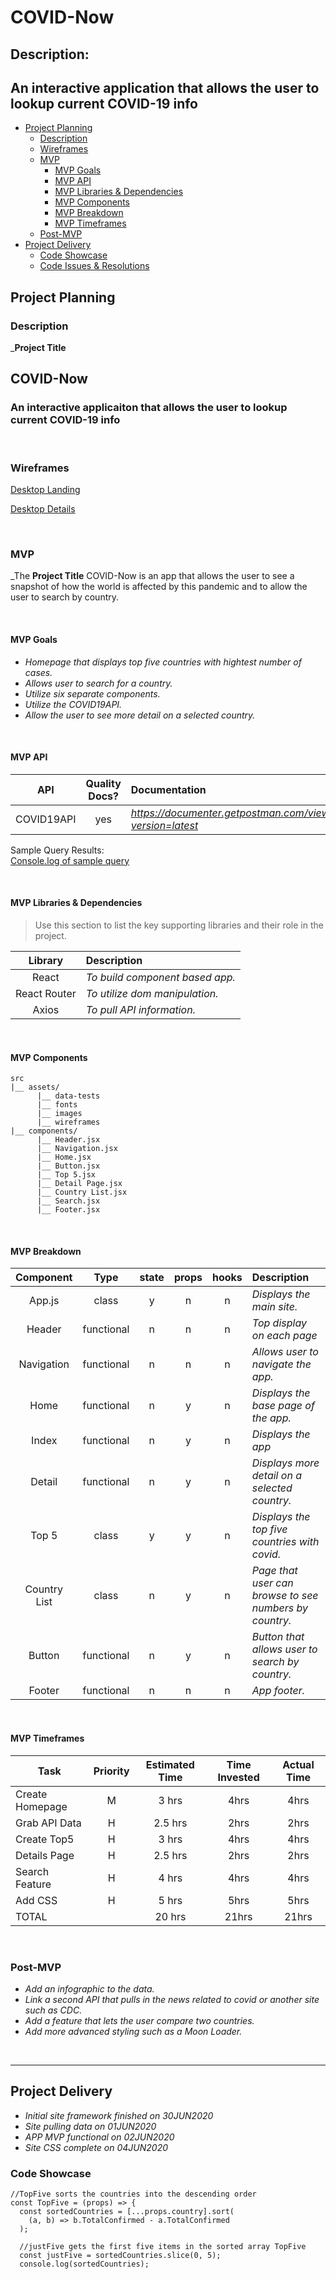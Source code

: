 # COVID-Now <!-- omit in toc -->

## Description:

## An interactive application that allows the user to lookup current COVID-19 info

- [Project Planning](#Project-Planning)
  - [Description](#Description)
  - [Wireframes](#Wireframes)
  - [MVP](#MVP)
    - [MVP Goals](#MVP-Goals)
    - [MVP API](#MVP-API)
    - [MVP Libraries & Dependencies](#MVP-Libraries--Dependencies)
    - [MVP Components](#MVP-Components)
    - [MVP Breakdown](#MVP-Breakdown)
    - [MVP Timeframes](#MVP-Timeframes)
  - [Post-MVP](#Post-MVP)
- [Project Delivery](#Project-Delivery)
  - [Code Showcase](#Code-Showcase)
  - [Code Issues & Resolutions](#Code-Issues--Resolutions)

## Project Planning

### Description

\_**Project Title**

## COVID-Now

### An interactive applicaiton that allows the user to lookup current COVID-19 info

<br>

### Wireframes

[Desktop Landing](https://wireframe.cc/pro/pp/4280c4226354300)

[Desktop Details](https://wireframe.cc/pro/pp/4280c4226354300)

<br>

### MVP

\_The **Project Title** COVID-Now is an app that allows the user to see a snapshot of how the world is affected by this pandemic and to allow the user to search by country.

<br>

#### MVP Goals

- _Homepage that displays top five countries with hightest number of cases._
- _Allows user to search for a country._
- _Utilize six separate components._
- _Utilize the COVID19API._
- _Allow the user to see more detail on a selected country._

<br>

#### MVP API

|    API     | Quality Docs? | Documentation                                                             | Sample Query                         |
| :--------: | :-----------: | :------------------------------------------------------------------------ | :----------------------------------- |
| COVID19API |      yes      | _https://documenter.getpostman.com/view/10808728/SzS8rjbc?version=latest_ | _https://api.covid19api.com/summary_ |

Sample Query Results:
<br>
[Console.log of sample query](https://user-images.githubusercontent.com/4926360/85970621-fc764b80-b998-11ea-95ba-6f6cbdaf001d.png)

<br>

#### MVP Libraries & Dependencies

> Use this section to list the key supporting libraries and their role in the project.

|   Library    | Description                     |
| :----------: | :------------------------------ |
|    React     | _To build component based app._ |
| React Router | _To utilize dom manipulation._  |
|    Axios     | _To pull API information._      |

<br>

#### MVP Components

```
src
|__ assets/
      |__ data-tests
      |__ fonts
      |__ images
      |__ wireframes
|__ components/
      |__ Header.jsx
      |__ Navigation.jsx
      |__ Home.jsx
      |__ Button.jsx
      |__ Top 5.jsx
      |__ Detail Page.jsx
      |__ Country List.jsx
      |__ Search.jsx
      |__ Footer.jsx
```

<br>

#### MVP Breakdown

|  Component   |    Type    | state | props | hooks | Description                                            |
| :----------: | :--------: | :---: | :---: | :---: | :----------------------------------------------------- |
|    App.js    |   class    |   y   |   n   |   n   | _Displays the main site._                              |
|    Header    | functional |   n   |   n   |   n   | _Top display on each page_                             |
|  Navigation  | functional |   n   |   n   |   n   | _Allows user to navigate the app._                     |
|     Home     | functional |   n   |   y   |   n   | _Displays the base page of the app._                   |
|    Index     | functional |   n   |   y   |   n   | _Displays the app_                                     |
|    Detail    | functional |   n   |   y   |   n   | _Displays more detail on a selected country._          |
|    Top 5     |   class    |   y   |   y   |   n   | _Displays the top five countries with covid._          |
| Country List |   class    |   n   |   y   |   n   | _Page that user can browse to see numbers by country._ |
|    Button    | functional |   n   |   y   |   n   | _Button that allows user to search by country._        |
|    Footer    | functional |   n   |   n   |   n   | _App footer._                                          |

<br>

#### MVP Timeframes

| Task            | Priority | Estimated Time | Time Invested | Actual Time |
| --------------- | :------: | :------------: | :-----------: | :---------: |
| Create Homepage |    M     |     3 hrs      |     4hrs      |    4hrs     |
| Grab API Data   |    H     |    2.5 hrs     |     2hrs      |    2hrs     |
| Create Top5     |    H     |     3 hrs      |     4hrs      |    4hrs     |
| Details Page    |    H     |    2.5 hrs     |     2hrs      |    2hrs     |
| Search Feature  |    H     |     4 hrs      |     4hrs      |    4hrs     |
| Add CSS         |    H     |     5 hrs      |     5hrs      |    5hrs     |
| TOTAL           |          |     20 hrs     |     21hrs     |    21hrs    |

<br>

### Post-MVP

- _Add an infographic to the data._
- _Link a second API that pulls in the news related to covid or another site such as CDC._
- _Add a feature that lets the user compare two countries._
- _Add more advanced styling such as a Moon Loader._

<br>

---

## Project Delivery

- _Initial site framework finished on 30JUN2020_
- _Site pulling data on 01JUN2020_
- _APP MVP functional on 02JUN2020_
- _Site CSS complete on 04JUN2020_

### Code Showcase

```
//TopFive sorts the countries into the descending order
const TopFive = (props) => {
  const sortedCountries = [...props.country].sort(
    (a, b) => b.TotalConfirmed - a.TotalConfirmed
  );

  //justFive gets the first five items in the sorted array TopFive
  const justFive = sortedCountries.slice(0, 5);
  console.log(sortedCountries);
```

